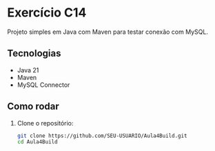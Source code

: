 # Exercício C14

Projeto simples em Java com Maven para testar conexão com MySQL.

## Tecnologias
- Java 21
- Maven
- MySQL Connector

## Como rodar

1. Clone o repositório:
   ```bash
   git clone https://github.com/SEU-USUARIO/Aula4Build.git
   cd Aula4Build
